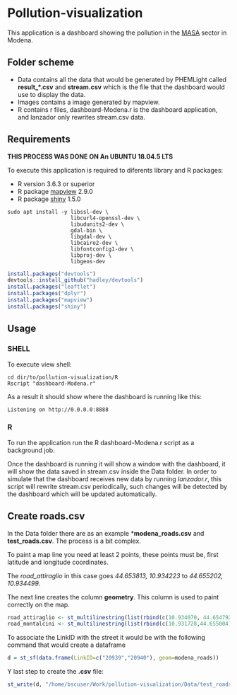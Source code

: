 
# Pollution-visualization

This application is a dashboard showing the pollution in the [MASA](https://www.automotivesmartarea.it/?lang=en) sector in Modena.

## Folder scheme

* Data contains all the data that would be generated by PHEMLight called **result_*.csv** and **stream.csv** which is the file that the dashboard would use to display the data.
* Images contains a image generated by mapview.
* R contains r files, dashboard-Modena.r is the dashboard application, and lanzador only rewrites stream.csv data. 

## Requirements


**THIS PROCESS WAS DONE ON An UBUNTU 18.04.5 LTS**

To execute this application is required to diferents library and R packages:
* R version 3.6.3 or superior
* R package [mapview](https://r-spatial.github.io/mapview/) 2.9.0
* R package [shiny](https://shiny.rstudio.com/) 1.5.0

```console
sudo apt install -y libssl-dev \
                    libcurl4-openssl-dev \
                    libudunits2-dev \
                    gdal-bin \
                    libgdal-dev \
                    libcairo2-dev \
                    libfontconfig1-dev \
                    libproj-dev \
                    libgeos-dev
```

```R
install.packages("devtools")
devtools::install_github("hadley/devtools")
install.packages("leaftlet")
install.packages("dplyr")
install.packages("mapview")
install.packages("shiny")
```



## Usage

### SHELL
To execute view shell:

```shell 
cd dir/to/pollution-visualization/R
Rscript "dashboard-Modena.r"
```
 
 
As a result it should show where the dashboard is running like this:

```shell 
Listening on http://0.0.0.0:8888
```

### R
To run the application run the R dashboard-Modena.r script as a background job.

Once the dashboard is running it will show a window with the dashboard, it will show the data saved in stream.csv inside the Data folder.
In order to simulate that the dashboard receives new data by running *lanzador.r*, this script will rewrite stream.csv periodically, such changes will be detected by the dashboard which will be updated automatically.

## Create roads.csv

In the Data folder there are as an example ***modena_roads.csv** and **test_roads.csv**. The process is a bit complex.

To paint a map line you need at least 2 points, these points must be, first latitude and longitude coordinates.

The *road_attiraglio* in this case goes *44.653813, 10.934223* to *44.655202, 10.934499*.

The next line creates the column **geometry**. This column is used to paint correctly on the map.

```R
road_attiraglio <- st_multilinestring(list(rbind(c(10.934070, 44.654792),c(10.934499, 44.655202))))
road_montalcini <- st_multilinestring(list(rbind(c(10.931728,44.655004),c(10.934223,44.653813))))
```

To associate the LinkID with the street it would be with the following command that would create a dataframe

```R
d = st_sf(data.frame(LinkID=c("20939","20940"), geom=modena_roads))
```

Y last step to create the **.csv** file:

```R
st_write(d, "/home/bscuser/Work/pollution-visualization/Data/test_roads2.csv", driver = "CSV", layer_options = "GEOMETRY=AS_WKT")
```



